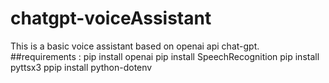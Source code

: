 # chatgpt-voiceAssistant
This is a basic voice assistant based on openai api chat-gpt.
##requirements : 
      pip install openai
      pip install SpeechRecognition
      pip install pyttsx3
      ppip install python-dotenv
